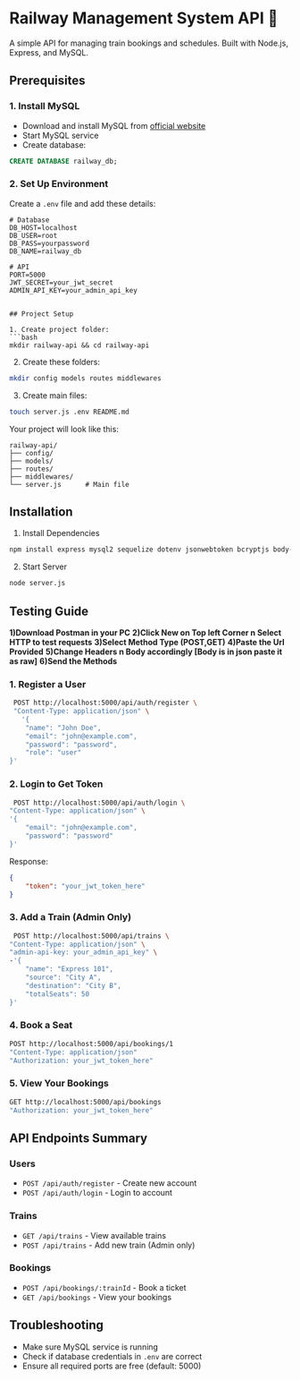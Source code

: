 # Railway Management System API 🚂

A simple API for managing train bookings and schedules. Built with Node.js, Express, and MySQL.

## Prerequisites

### 1. Install MySQL
- Download and install MySQL from [official website](https://dev.mysql.com/downloads/)
- Start MySQL service
- Create database:
```sql
CREATE DATABASE railway_db;
```

### 2. Set Up Environment
Create a `.env` file and add these details:
```env
# Database 
DB_HOST=localhost
DB_USER=root         
DB_PASS=yourpassword  
DB_NAME=railway_db    

# API 
PORT=5000
JWT_SECRET=your_jwt_secret
ADMIN_API_KEY=your_admin_api_key


## Project Setup

1. Create project folder:
```bash
mkdir railway-api && cd railway-api
```

2. Create these folders:
```bash
mkdir config models routes middlewares
```

3. Create main files:
```bash
touch server.js .env README.md
```

Your project will look like this:
```
railway-api/
├── config/        
├── models/        
├── routes/        
├── middlewares/   
└── server.js      # Main file
```

## Installation

1. Install Dependencies
```bash
npm install express mysql2 sequelize dotenv jsonwebtoken bcryptjs body-parser cors helmet morgan
```

2. Start Server
```bash
node server.js
```

## Testing Guide

**1)Download Postman in your PC**
**2)Click New on Top left Corner n Select HTTP to test requests**
**3)Select Method Type (POST,GET)**
**4)Paste the Url Provided**
**5)Change Headers n Body accordingly [Body is in json paste it as raw]**
**6)Send the Methods**



### 1. Register a User
```bash
 POST http://localhost:5000/api/auth/register \
 "Content-Type: application/json" \
   '{
    "name": "John Doe",
    "email": "john@example.com",
    "password": "password",
    "role": "user"
}'
```

### 2. Login to Get Token
```bash
 POST http://localhost:5000/api/auth/login \
"Content-Type: application/json" \
'{
    "email": "john@example.com",
    "password": "password"
}'
```
Response:
```json
{
    "token": "your_jwt_token_here"
}
```

### 3. Add a Train (Admin Only)
```bash
 POST http://localhost:5000/api/trains \
"Content-Type: application/json" \
"admin-api-key: your_admin_api_key" \
-'{
    "name": "Express 101",
    "source": "City A",
    "destination": "City B",
    "totalSeats": 50
}'
```

### 4. Book a Seat
```bash
POST http://localhost:5000/api/bookings/1
"Content-Type: application/json" 
"Authorization: your_jwt_token_here"
```

### 5. View Your Bookings
```bash
GET http://localhost:5000/api/bookings 
"Authorization: your_jwt_token_here"
```

## API Endpoints Summary

### Users
- `POST /api/auth/register` - Create new account
- `POST /api/auth/login` - Login to account

### Trains
- `GET /api/trains` - View available trains
- `POST /api/trains` - Add new train (Admin only)

### Bookings
- `POST /api/bookings/:trainId` - Book a ticket
- `GET /api/bookings` - View your bookings

## Troubleshooting
- Make sure MySQL service is running
- Check if database credentials in `.env` are correct
- Ensure all required ports are free (default: 5000)



